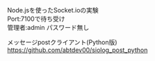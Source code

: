 Node.jsを使ったSocket.ioの実験  
Port:7100で待ち受け  
管理者:admin パスワード無し   
  
メッセージpostクライアント(Python版)  
https://github.com/abtdev00/siolog_post_python  

